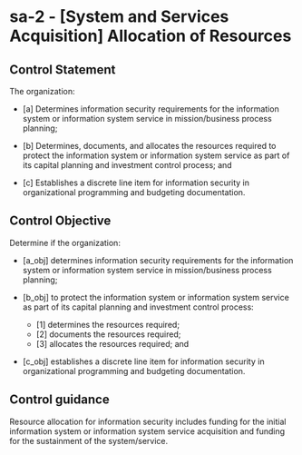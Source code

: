 # sa-2 - \[System and Services Acquisition\] Allocation of Resources

## Control Statement

The organization:

- \[a\] Determines information security requirements for the information system or information system service in mission/business process planning;

- \[b\] Determines, documents, and allocates the resources required to protect the information system or information system service as part of its capital planning and investment control process; and

- \[c\] Establishes a discrete line item for information security in organizational programming and budgeting documentation.

## Control Objective

Determine if the organization:

- \[a_obj\] determines information security requirements for the information system or information system service in mission/business process planning;

- \[b_obj\] to protect the information system or information system service as part of its capital planning and investment control process:

  - \[1\] determines the resources required;
  - \[2\] documents the resources required;
  - \[3\] allocates the resources required; and

- \[c_obj\] establishes a discrete line item for information security in organizational programming and budgeting documentation.

## Control guidance

Resource allocation for information security includes funding for the initial information system or information system service acquisition and funding for the sustainment of the system/service.
